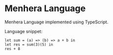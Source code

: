 # Menhera Language

Menhera Language implemented using TypeScript.

Language snippet:

```
let sum = (a) => (b) => a + b in
let res = sum(3)(5) in
res + 8
```
